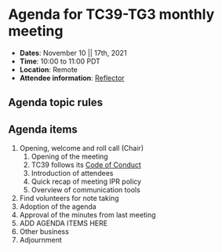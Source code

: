 # Agenda for TC39-TG3 monthly meeting

- **Dates**: November 10 || 17th, 2021
- **Time**: 10:00 to 11:00 PDT
- **Location**: Remote
- **Attendee information**: [Reflector](https://github.com/tc39/Reflector/issues/406)

## Agenda topic rules

## Agenda items

1. Opening, welcome and roll call (Chair)
    1. Opening of the meeting
    1. TC39 follows its [Code of Conduct](https://tc39.github.io/code-of-conduct/)
    1. Introduction of attendees
    1. Quick recap of meeting IPR policy
    1. Overview of communication tools
1. Find volunteers for note taking
1. Adoption of the agenda
1. Approval of the minutes from last meeting
1. ADD AGENDA ITEMS HERE 
1. Other business 
1. Adjournment    
